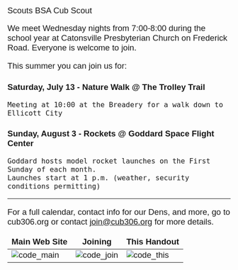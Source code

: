 Scouts BSA Cub Scout
<style>
*
{
 font-size:14pt;
 font-family:Helvetica;
}
footer{display:none;}
h1
{
    margin:0;
    font-size:4em;
}
table, th, td {border:0;}
/*header, aside, footer{display:none;}*/

</style>

We meet Wednesday nights from 7:00-8:00 during the school year at Catonsville Presbyterian Church on Frederick Road. Everyone is welcome to join.

This summer you can join us for:

### <i class="fas fa-leaf"></i> Saturday, July 13 - Nature Walk @ The Trolley Trail

    Meeting at 10:00 at the Breadery for a walk down to Ellicott City

### <i class="fas fa-rocket"></i> Sunday, August 3 - Rockets @ Goddard Space Flight Center

    Goddard hosts model rocket launches on the First Sunday of each month.
    Launches start at 1 p.m. (weather, security conditions permitting)

----

For a full calendar, contact info for our Dens, and more, go to cub306.org or contact join@cub306.org for more details.

| Main Web Site | Joining | This Handout |
| ---- | ---- | ---- |
| ![code_main][code_main] | ![code_join][code_join] | ![code_this][code_this] |


[code_main]: /cgi-bin/qrc.cgi?size=128&path=index.md "Pack 306 Web site"
[code_join]: /cgi-bin/qrc.cgi?size=128&path=join.md "Info on joining Pack 306"
[code_this]: /cgi-bin/qrc.cgi?size=128&path=events/2019-2020/4thjuly-handout.md "This flyer"